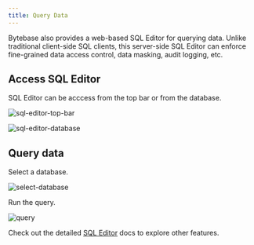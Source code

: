 ```yaml
---
title: Query Data
---
```


Bytebase also provides a web-based SQL Editor for querying data. Unlike traditional client-side SQL clients, this server-side SQL Editor can enforce fine-grained data access control, data masking, audit logging, etc.

## Access SQL Editor

SQL Editor can be acccess from the top bar or from the database.

![sql-editor-top-bar](/content/docs/get-started/step-by-step/query-data/access-sql-editor-top.webp)

![sql-editor-database](/content/docs/get-started/step-by-step/query-data/access-sql-editor-database.webp)

## Query data

Select a database.

![select-database](/content/docs/get-started/step-by-step/query-data/select-database.webp)

Run the query.

![query](/content/docs/get-started/step-by-step/query-data/query.webp)

Check out the detailed [SQL Editor](/docs/sql-editor/overview) docs to explore other features.
